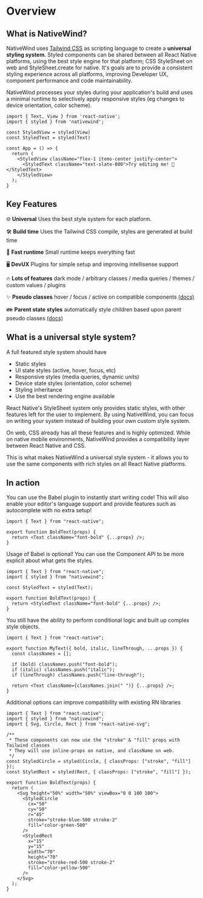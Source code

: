 # Overview

## What is NativeWind?

NativeWind uses [Tailwind CSS](https://tailwindcss.com) as scripting language to create a **universal styling system**. Styled components can be shared between all React Native platforms, using the best style engine for that platform; CSS StyleSheet on web and StyleSheet.create for native. It's goals are to provide a consistent styling experience across all platforms, improving Developer UX, component performance and code maintainability.

NativeWind processes your styles during your application's build and uses a minimal runtime to selectively apply responsive styles (eg changes to device orientation, color scheme).

```SnackPlayer name=Hello%20World
import { Text, View } from 'react-native';
import { styled } from 'nativewind';

const StyledView = styled(View)
const StyledText = styled(Text)

const App = () => {
  return (
    <StyledView className="flex-1 items-center justify-center">
      <StyledText className="text-slate-800">Try editing me! 🎉</StyledText>
    </StyledView>
  );
}
```

## Key Features

🌐 **Universal** Uses the best style system for each platform.

🛠️ **Build time** Uses the Tailwind CSS compile, styles are generated at build time

🚀 **Fast runtime** Small runtime keeps everything fast

🖥️ **DevUX** Plugins for simple setup and improving intellisense support

🔥 **Lots of features** dark mode / arbitrary classes / media queries / themes / custom values / plugins

✨ **Pseudo classes** hover / focus / active on compatible components [(docs)](../core-concepts/states#hover-focus-and-active)

👪 **Parent state styles** automatically style children based upon parent pseudo classes [(docs)](../core-concepts/states#hover-focus-and-active#styling-based-on-parent-state)

## What is a universal style system?

A full featured style system should have

- Static styles
- UI state styles (active, hover, focus, etc)
- Responsive styles (media queries, dynamic units)
- Device state styles (orientation, color scheme)
- Styling inheritance
- Use the best rendering engine available

React Native's StyleSheet system only provides static styles, with other features left for the user to implement. By using NativeWind, you can focus on writing your system instead of building your own custom style system.

On web, CSS already has all these features and is highly optimized. While on native mobile environments, NativeWind provides a compatibility layer between React Native and CSS.

This is what makes NativeWind a universal style system - it allows you to use the same components with rich styles on all React Native platforms.

## In action

You can use the Babel plugin to instantly start writing code! This will also enable your editor's language support and provide features such as autocomplete with no extra setup!

```tsx
import { Text } from "react-native";

export function BoldText(props) {
  return <Text className="font-bold" {...props} />;
}
```

Usage of Babel is optional! You can use the Component API to be more explicit about what gets the styles.

```tsx
import { Text } from "react-native";
import { styled } from "nativewind";

const StyledText = styled(Text);

export function BoldText(props) {
  return <StyledText className="font-bold" {...props} />;
}
```

You still have the ability to perform conditional logic and built up complex style objects.

```tsx
import { Text } from "react-native";

export function MyText({ bold, italic, lineThrough, ...props }) {
  const classNames = [];

  if (bold) classNames.push("font-bold");
  if (italic) classNames.push("italic");
  if (lineThrough) classNames.push("line-through");

  return <Text className={classNames.join(" ")} {...props} />;
}
```

Additional options can improve compatibility with existing RN libraries

```tsx
import { Text } from "react-native";
import { styled } from "nativewind";
import { Svg, Circle, Rect } from "react-native-svg";

/**
 * These components can now use the "stroke" & "fill" props with Tailwind classes
 * They will use inline-props on native, and className on web.
 */
const StyledCircle = styled(Circle, { classProps: ["stroke", "fill"] });
const StyledRect = styled(Rect, { classProps: ["stroke", "fill"] });

export function BoldText(props) {
  return (
    <Svg height="50%" width="50%" viewBox="0 0 100 100">
      <StyledCircle
        cx="50"
        cy="50"
        r="45"
        stroke="stroke-blue-500 stroke-2"
        fill="color-green-500"
      />
      <StyledRect
        x="15"
        y="15"
        width="70"
        height="70"
        stroke="stroke-red-500 stroke-2"
        fill="color-yellow-500"
      />
    </Svg>
  );
}
```
